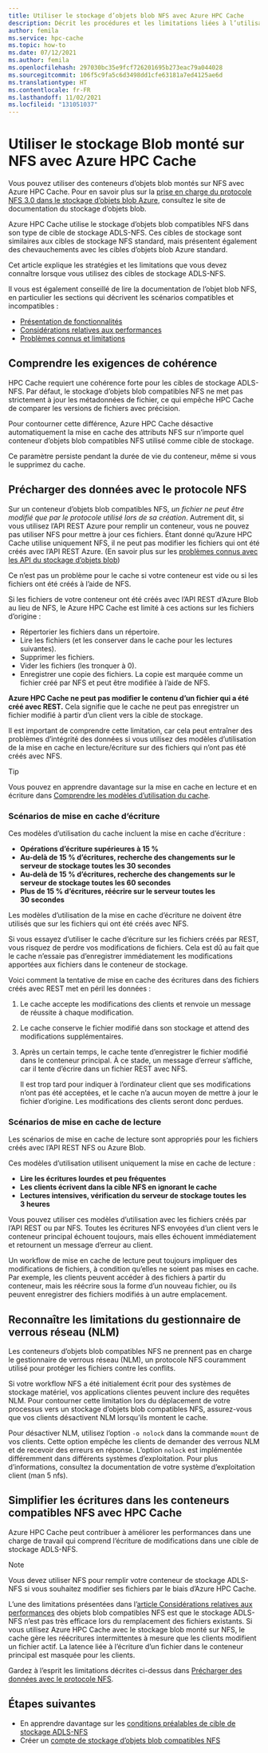 ```yaml
---
title: Utiliser le stockage d’objets blob NFS avec Azure HPC Cache
description: Décrit les procédures et les limitations liées à l’utilisation du stockage d’objets blob ADLS-NFS avec Azure HPC Cache
author: femila
ms.service: hpc-cache
ms.topic: how-to
ms.date: 07/12/2021
ms.author: femila
ms.openlocfilehash: 297030bc35e9fcf726201695b273eac79a044028
ms.sourcegitcommit: 106f5c9fa5c6d3498dd1cfe63181a7ed4125ae6d
ms.translationtype: HT
ms.contentlocale: fr-FR
ms.lasthandoff: 11/02/2021
ms.locfileid: "131051037"
---
```

# <a name="use-nfs-mounted-blob-storage-with-azure-hpc-cache"></a>Utiliser le stockage Blob monté sur NFS avec Azure HPC Cache

Vous pouvez utiliser des conteneurs d’objets blob montés sur NFS avec Azure HPC Cache. Pour en savoir plus sur la [prise en charge du protocole NFS 3.0 dans le stockage d’objets blob Azure](../storage/blobs/network-file-system-protocol-support.md), consultez le site de documentation du stockage d’objets blob.

Azure HPC Cache utilise le stockage d’objets blob compatibles NFS dans son type de cible de stockage ADLS-NFS. Ces cibles de stockage sont similaires aux cibles de stockage NFS standard, mais présentent également des chevauchements avec les cibles d’objets blob Azure standard.

Cet article explique les stratégies et les limitations que vous devez connaître lorsque vous utilisez des cibles de stockage ADLS-NFS.

Il vous est également conseillé de lire la documentation de l’objet blob NFS, en particulier les sections qui décrivent les scénarios compatibles et incompatibles :

* [Présentation de fonctionnalités](../storage/blobs/network-file-system-protocol-support.md)
* [Considérations relatives aux performances](../storage/blobs/network-file-system-protocol-support-performance.md)
* [Problèmes connus et limitations](../storage/blobs/network-file-system-protocol-known-issues.md)

## <a name="understand-consistency-requirements"></a>Comprendre les exigences de cohérence

HPC Cache requiert une cohérence forte pour les cibles de stockage ADLS-NFS. Par défaut, le stockage d’objets blob compatibles NFS ne met pas strictement à jour les métadonnées de fichier, ce qui empêche HPC Cache de comparer les versions de fichiers avec précision.

Pour contourner cette différence, Azure HPC Cache désactive automatiquement la mise en cache des attributs NFS sur n’importe quel conteneur d’objets blob compatibles NFS utilisé comme cible de stockage.

Ce paramètre persiste pendant la durée de vie du conteneur, même si vous le supprimez du cache.

## <a name="pre-load-data-with-nfs-protocol"></a>Précharger des données avec le protocole NFS
<!-- cross-referenced from hpc-cache-ingest.md and here -->

Sur un conteneur d’objets blob compatibles NFS, *un fichier ne peut être modifié que par le protocole utilisé lors de sa création*. Autrement dit, si vous utilisez l’API REST Azure pour remplir un conteneur, vous ne pouvez pas utiliser NFS pour mettre à jour ces fichiers. Étant donné qu’Azure HPC Cache utilise uniquement NFS, il ne peut pas modifier les fichiers qui ont été créés avec l’API REST Azure. (En savoir plus sur les [problèmes connus avec les API du stockage d’objets blob](../storage/blobs/data-lake-storage-known-issues.md#blob-storage-apis))

Ce n’est pas un problème pour le cache si votre conteneur est vide ou si les fichiers ont été créés à l’aide de NFS.

Si les fichiers de votre conteneur ont été créés avec l’API REST d’Azure Blob au lieu de NFS, le Azure HPC Cache est limité à ces actions sur les fichiers d’origine :

* Répertorier les fichiers dans un répertoire.
* Lire les fichiers (et les conserver dans le cache pour les lectures suivantes).
* Supprimer les fichiers.
* Vider les fichiers (les tronquer à 0).
* Enregistrer une copie des fichiers. La copie est marquée comme un fichier créé par NFS et peut être modifiée à l’aide de NFS.

**Azure HPC Cache ne peut pas modifier le contenu d’un fichier qui a été créé avec REST.** Cela signifie que le cache ne peut pas enregistrer un fichier modifié à partir d’un client vers la cible de stockage.

Il est important de comprendre cette limitation, car cela peut entraîner des problèmes d’intégrité des données si vous utilisez des modèles d’utilisation de la mise en cache en lecture/écriture sur des fichiers qui n’ont pas été créés avec NFS.

> [!TIP]
> Vous pouvez en apprendre davantage sur la mise en cache en lecture et en écriture dans [Comprendre les modèles d’utilisation du cache](cache-usage-models.md).

### <a name="write-caching-scenarios"></a>Scénarios de mise en cache d’écriture

Ces modèles d’utilisation du cache incluent la mise en cache d’écriture :

* **Opérations d’écriture supérieures à 15 %**
* **Au-delà de 15 % d’écritures, recherche des changements sur le serveur de stockage toutes les 30 secondes**
* **Au-delà de 15 % d’écritures, recherche des changements sur le serveur de stockage toutes les 60 secondes**
* **Plus de 15 % d’écritures, réécrire sur le serveur toutes les 30 secondes**

Les modèles d’utilisation de la mise en cache d’écriture ne doivent être utilisés que sur les fichiers qui ont été créés avec NFS.

Si vous essayez d’utiliser le cache d’écriture sur les fichiers créés par REST, vous risquez de perdre vos modifications de fichiers. Cela est dû au fait que le cache n’essaie pas d’enregistrer immédiatement les modifications apportées aux fichiers dans le conteneur de stockage.

Voici comment la tentative de mise en cache des écritures dans des fichiers créés avec REST met en péril les données :

1. Le cache accepte les modifications des clients et renvoie un message de réussite à chaque modification.
1. Le cache conserve le fichier modifié dans son stockage et attend des modifications supplémentaires.
1. Après un certain temps, le cache tente d’enregistrer le fichier modifié dans le conteneur principal. À ce stade, un message d’erreur s’affiche, car il tente d’écrire dans un fichier REST avec NFS.

   Il est trop tard pour indiquer à l’ordinateur client que ses modifications n’ont pas été acceptées, et le cache n’a aucun moyen de mettre à jour le fichier d’origine. Les modifications des clients seront donc perdues.

### <a name="read-caching-scenarios"></a>Scénarios de mise en cache de lecture

Les scénarios de mise en cache de lecture sont appropriés pour les fichiers créés avec l’API REST NFS ou Azure Blob.

Ces modèles d’utilisation utilisent uniquement la mise en cache de lecture :

* **Lire les écritures lourdes et peu fréquentes**
* **Les clients écrivent dans la cible NFS en ignorant le cache**
* **Lectures intensives, vérification du serveur de stockage toutes les 3 heures**

Vous pouvez utiliser ces modèles d’utilisation avec les fichiers créés par l’API REST ou par NFS. Toutes les écritures NFS envoyées d’un client vers le conteneur principal échouent toujours, mais elles échouent immédiatement et retournent un message d’erreur au client.

Un workflow de mise en cache de lecture peut toujours impliquer des modifications de fichiers, à condition qu’elles ne soient pas mises en cache. Par exemple, les clients peuvent accéder à des fichiers à partir du conteneur, mais les réécrire sous la forme d’un nouveau fichier, ou ils peuvent enregistrer des fichiers modifiés à un autre emplacement.

## <a name="recognize-network-lock-manager-nlm-limitations"></a>Reconnaître les limitations du gestionnaire de verrous réseau (NLM)

Les conteneurs d’objets blob compatibles NFS ne prennent pas en charge le gestionnaire de verrous réseau (NLM), un protocole NFS couramment utilisé pour protéger les fichiers contre les conflits.

Si votre workflow NFS a été initialement écrit pour des systèmes de stockage matériel, vos applications clientes peuvent inclure des requêtes NLM. Pour contourner cette limitation lors du déplacement de votre processus vers un stockage d’objets blob compatibles NFS, assurez-vous que vos clients désactivent NLM lorsqu’ils montent le cache.

Pour désactiver NLM, utilisez l’option ``-o nolock`` dans la commande ``mount`` de vos clients. Cette option empêche les clients de demander des verrous NLM et de recevoir des erreurs en réponse. L’option ``nolock`` est implémentée différemment dans différents systèmes d’exploitation. Pour plus d’informations, consultez la documentation de votre système d’exploitation client (man 5 nfs).

## <a name="streamline-writes-to-nfs-enabled-containers-with-hpc-cache"></a>Simplifier les écritures dans les conteneurs compatibles NFS avec HPC Cache

Azure HPC Cache peut contribuer à améliorer les performances dans une charge de travail qui comprend l’écriture de modifications dans une cible de stockage ADLS-NFS.

> [!NOTE]
> Vous devez utiliser NFS pour remplir votre conteneur de stockage ADLS-NFS si vous souhaitez modifier ses fichiers par le biais d’Azure HPC Cache.

L’une des limitations présentées dans l’[article Considérations relatives aux performances](../storage/blobs/network-file-system-protocol-support-performance.md) des objets blob compatibles NFS est que le stockage ADLS-NFS n’est pas très efficace lors du remplacement des fichiers existants. Si vous utilisez Azure HPC Cache avec le stockage blob monté sur NFS, le cache gère les réécritures intermittentes à mesure que les clients modifient un fichier actif. La latence liée à l’écriture d’un fichier dans le conteneur principal est masquée pour les clients.

Gardez à l’esprit les limitations décrites ci-dessus dans [Précharger des données avec le protocole NFS](#pre-load-data-with-nfs-protocol).

## <a name="next-steps"></a>Étapes suivantes

* En apprendre davantage sur les [conditions préalables de cible de stockage ADLS-NFS](hpc-cache-prerequisites.md#nfs-mounted-blob-adls-nfs-storage-requirements)
* Créer un [compte de stockage d’objets blob compatibles NFS](../storage/blobs/network-file-system-protocol-support-how-to.md)
